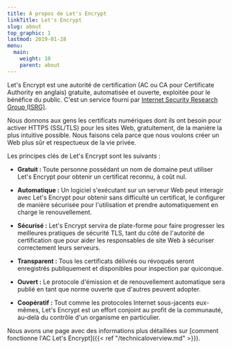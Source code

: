 ```yaml
---
title: À propos de Let's Encrypt
linkTitle: Let's Encrypt
slug: about
top_graphic: 1
lastmod: 2019-01-28
menu:
  main:
    weight: 10
    parent: about
---
```


Let's Encrypt est une autorité de certification (AC ou CA pour Certificate Authority en anglais) gratuite, automatisée et ouverte, exploitée pour le bénéfice du public. C'est un service fourni par [Internet Security Research Group (ISRG)](https://www.abetterinternet.org/).

Nous donnons aux gens les certificats numériques dont ils ont besoin pour activer HTTPS (SSL/TLS) pour les sites Web, gratuitement, de la manière la plus intuitive possible. Nous faisons cela parce que nous voulons créer un Web plus sûr et respectueux de la vie privée.

Les principes clés de Let's Encrypt sont les suivants :

* <strong> Gratuit : </strong> Toute personne possédant un nom de domaine peut utiliser Let's Encrypt pour obtenir un certificat reconnu, à coût nul.

* <strong>Automatique :</strong> Un logiciel s'exécutant sur un serveur Web peut interagir avec Let's Encrypt pour obtenir sans difficulté un certificat, le configurer de manière sécurisée pour l'utilisation et prendre automatiquement en charge le renouvellement.

* <strong>Sécurisé :</strong> Let's Encrypt servira de plate-forme pour faire progresser les meilleures pratiques de sécurité TLS, tant du côté de l'autorité de certification que pour aider les responsables de site Web à sécuriser correctement leurs serveurs.

* <strong>Transparent :</strong> Tous les certificats délivrés ou révoqués seront enregistrés publiquement et disponibles pour inspection par quiconque.

* <strong>Ouvert :</strong> Le protocole d'émission et de renouvellement automatique sera publié en tant que norme ouverte que d'autres peuvent adopter.

* <strong>Coopératif :</strong> Tout comme les protocoles Internet sous-jacents eux-mêmes, Let's Encrypt est un effort conjoint au profit de la communauté, au-delà du contrôle d'un organisme en particulier.

Nous avons une page avec des informations plus détaillées sur [comment fonctionne l'AC Let's Encrypt]({{< ref "/technicaloverview.md" >}}).
